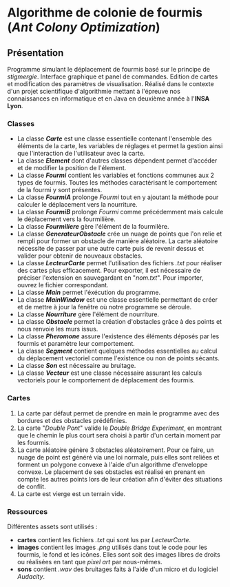 
# Algorithme de colonie de fourmis (*Ant Colony Optimization*)

## Présentation

Programme simulant le déplacement de fourmis basé sur le principe de *stigmergie*.
Interface graphique et panel de commandes.
Edition de cartes et modification des paramètres de visualisation.
Réalisé dans le contexte d'un projet scientifique d'algorithmie mettant à l'épreuve nos connaissances en informatique et en Java en deuxième année à l'**INSA Lyon**.

### Classes

- La classe ***Carte*** est une classe essentielle contenant l'ensemble des éléments de la carte, les variables de réglages et permet la gestion ainsi que l'interaction de l'utilisateur avec la carte.
- La classe ***Element*** dont d'autres classes dépendent permet d'accéder et de modifier la position de l'élement.
- La classe ***Fourmi*** contient les variables et fonctions communes aux 2 types de fourmis. Toutes les méthodes caractérisant le comportement de la fourmi y sont présentes.
- La classe ***FourmiA*** prolonge *Fourmi* tout en y ajoutant la méthode pour calculer le déplacement vers la nourriture.
- La classe ***FourmiB*** prolonge *Fourmi* comme précédemment mais calcule le déplacement vers la fourmilière.
- La classe ***Fourmiliere*** gère l'élément de la fourmilère.
- La classe ***GenerateurObstacle*** crée un nuage de points que l'on relie et rempli pour former un obstacle de manière aléatoire.
La carte aléatoire nécessite de passer par une autre carte puis de revenir dessus et valider pour obtenir de nouveaux obstacles.
- La classe ***LecteurCarte*** permet l'utilisation des fichiers *.txt* pour réaliser des cartes plus efficacement.
Pour exporter, il est nécessaire de préciser l'extension en sauvegardant en "*nom.txt*".
Pour importer, ouvrez le fichier correspondant.
- La classe ***Main*** permet l'éxécution du programme.
- La classe ***MainWindow*** est une classe essentielle permettant de créer et de mettre à jour la fenêtre où notre programme se déroule.
- La classe ***Nourriture*** gère l'élément de nourriture.
- La classe ***Obstacle*** permet la création d'obstacles grâce à des points et nous renvoie les murs issus.
- La classe ***Pheromone*** assure l'existence des éléments déposés par les fourmis et paramètre leur comportement.
- La classe ***Segment*** contient quelques méthodes essentielles au calcul du déplacement vectoriel comme l'existence ou non de points sécants.
- La classe ***Son*** est nécessaire au bruitage.
- La classe ***Vecteur*** est une classe nécessaire assurant les calculs vectoriels pour le comportement de déplacement des fourmis.

### Cartes

1. La carte par défaut permet de prendre en main le programme avec des bordures et des obstacles prédéfinies.
2. La carte "*Double Pont*" valide le *Double Bridge Experiment*, en montrant que le chemin le plus court sera choisi à partir d'un certain moment par les fourmis.
3. La carte aléatoire génère 3 obstacles aléatoirement. Pour ce faire, un nuage de point est généré via une loi normale, puis elles sont reliées et forment un polygone convexe à l'aide d'un algorithme d'enveloppe convexe. Le placement de ses obstacles est réalisé en prenant en compte les autres points lors de leur création afin d'éviter des situations de conflit.
4. La carte est vierge est un terrain vide.

### Ressources

Différentes assets sont utilisés :
- **cartes** contient les fichiers *.txt* qui sont lus par *LecteurCarte*.
- **images** contient les images *.png* utilisés dans tout le code pour les fourmis, le fond et les icônes.
Elles sont soit des images libres de droits ou réalisées en tant que *pixel art* par nous-mêmes.
- **sons** contient *.wav* des bruitages faits à l'aide d'un micro et du logiciel *Audacity*.
